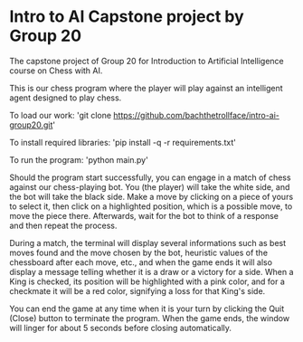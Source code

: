 # Intro to AI Capstone project by Group 20
The capstone project of Group 20 for Introduction to Artificial Intelligence course on Chess with AI.

This is our chess program where the player will play against an intelligent agent designed to play chess.

To load our work: 'git clone https://github.com/bachthetrollface/intro-ai-group20.git'

To install required libraries: 'pip install -q -r requirements.txt'

To run the program: 'python main.py'

Should the program start successfully, you can engage in a match of chess against our chess-playing bot. You (the player) will take the white side, and the bot will take the black side. Make a move by clicking on a piece of yours to select it, then click on a highlighted position, which is a possible move, to move the piece there. Afterwards, wait for the bot to think of a response and then repeat the process.

During a match, the terminal will display several informations such as best moves found and the move chosen by the bot, heuristic values of the chessboard after each move, etc., and when the game ends it will also display a message telling whether it is a draw or a victory for a side. When a King is checked, its position will be highlighted with a pink color, and for a checkmate it will be a red color, signifying a loss for that King's side.

You can end the game at any time when it is your turn by clicking the Quit (Close) button to terminate the program. When the game ends, the window will linger for about 5 seconds before closing automatically.
